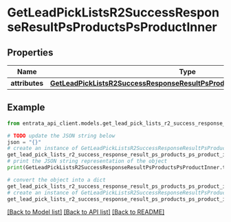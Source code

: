 # GetLeadPickListsR2SuccessResponseResultPsProductsPsProductInner


## Properties

Name | Type | Description | Notes
------------ | ------------- | ------------- | -------------
**attributes** | [**GetLeadPickListsR2SuccessResponseResultPsProductsPsProductInnerAttributes**](GetLeadPickListsR2SuccessResponseResultPsProductsPsProductInnerAttributes.md) |  | [optional] 

## Example

```python
from entrata_api_client.models.get_lead_pick_lists_r2_success_response_result_ps_products_ps_product_inner import GetLeadPickListsR2SuccessResponseResultPsProductsPsProductInner

# TODO update the JSON string below
json = "{}"
# create an instance of GetLeadPickListsR2SuccessResponseResultPsProductsPsProductInner from a JSON string
get_lead_pick_lists_r2_success_response_result_ps_products_ps_product_inner_instance = GetLeadPickListsR2SuccessResponseResultPsProductsPsProductInner.from_json(json)
# print the JSON string representation of the object
print(GetLeadPickListsR2SuccessResponseResultPsProductsPsProductInner.to_json())

# convert the object into a dict
get_lead_pick_lists_r2_success_response_result_ps_products_ps_product_inner_dict = get_lead_pick_lists_r2_success_response_result_ps_products_ps_product_inner_instance.to_dict()
# create an instance of GetLeadPickListsR2SuccessResponseResultPsProductsPsProductInner from a dict
get_lead_pick_lists_r2_success_response_result_ps_products_ps_product_inner_from_dict = GetLeadPickListsR2SuccessResponseResultPsProductsPsProductInner.from_dict(get_lead_pick_lists_r2_success_response_result_ps_products_ps_product_inner_dict)
```
[[Back to Model list]](../README.md#documentation-for-models) [[Back to API list]](../README.md#documentation-for-api-endpoints) [[Back to README]](../README.md)


